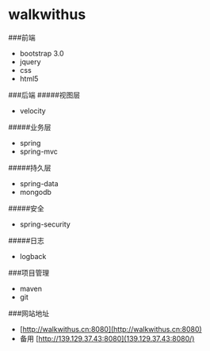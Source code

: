 # walkwithus

###前端
* bootstrap 3.0
* jquery
* css
* html5

###后端
#####视图层
* velocity

#####业务层
* spring
* spring-mvc

#####持久层
* spring-data
* mongodb

#####安全
* spring-security

#####日志
* logback
 
###项目管理
* maven
* git

###网站地址
* [http://walkwithus.cn:8080](http://walkwithus.cn:8080)
* 备用 [http://139.129.37.43:8080](139.129.37.43:8080/)
